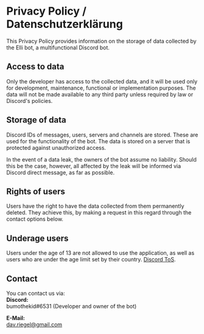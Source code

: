 # Privacy Policy / Datenschutzerklärung
This Privacy Policy provides information on the storage of data collected by the Elli bot, a multifunctional Discord bot.

## Access to data
Only the developer has access to the collected data, and it will be used only for development, maintenance, functional or implementation purposes.
The data will not be made available to any third party unless required by law or Discord's policies.

## Storage of data
Discord IDs of messages, users, servers and channels are stored. These are used for the functionality of the bot.
The data is stored on a server that is protected against unauthorized access.

In the event of a data leak, the owners of the bot assume no liability.
Should this be the case, however, all affected by the leak will be informed via Discord direct message, as far as possible.

## Rights of users
Users have the right to have the data collected from them permanently deleted.
They achieve this, by making a request in this regard through the contact options below.

## Underage users
Users under the age of 13 are not allowed to use the application, as well as users who are under the age limit set by their country. [Discord ToS](https://discord.com/terms).

## Contact
You can contact us via:<br>
**Discord:**<br>
bumothekid#6531 (Developer and owner of the bot)<br>

**E-Mail:**<br>
dav.riegel@gmail.com